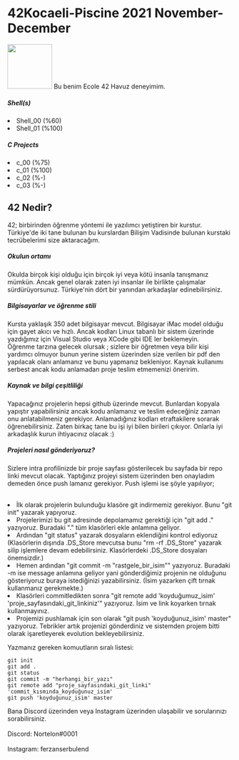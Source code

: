 # 42Kocaeli-Piscine 2021 November-December

<img src="https://pbs.twimg.com/profile_images/1388874010549751809/1nFWTjW5_400x400.jpg" width="100" height="100" />
Bu benim Ecole 42 Havuz deneyimim.

<h5>Shell(s)</h5>
<li>Shell_00 (%60)</li>
<li>Shell_01 (%100)</li>

<h5>C Projects </h5>

<li>c_00 (%75)</li>
<li>c_01 (%100)</li>
<li>c_02 (%-)</li>
<li>c_03 (%-)</li>

<h2> 42 Nedir? </h2>
<p> 42; birbirinden öğrenme yöntemi ile yazılımcı yetiştiren bir kurstur. Türkiye'de iki tane bulunan bu kurslardan Bilişim Vadisinde bulunan kurstaki tecrübelerimi size aktaracağım. </p>

<h5>Okulun ortamı</h5>
<p> Okulda birçok kişi olduğu için birçok iyi veya kötü insanla tanışmanız mümkün. Ancak genel olarak zaten iyi insanlar ile birlikte çalışmalar sürdürüyorsunuz. Türkiye'nin dört bir yanından arkadaşlar edinebilirsiniz.   </p>

<h5>Bilgisayarlar ve öğrenme stili</h5>
<p> Kursta yaklaşık 350 adet bilgisayar mevcut. Bilgisayar iMac model olduğu için gayet akıcı ve hızlı. Ancak kodları Linux tabanlı bir sistem üzerinde yazdığımız için Visual Studio veya XCode gibi IDE ler beklemeyin. <br> Öğrenme tarzına gelecek olursak ; sizlere bir öğretmen veya bilir kişi yardımcı olmuyor bunun yerine sistem üzerinden size verilen bir pdf den yapılacak olanı anlamanız ve bunu yapmanız bekleniyor. Kaynak kullanımı serbest ancak kodu anlamadan proje teslim etmemenizi öneririm. </p>

<h5>Kaynak ve bilgi çeşitliliği</h5>
<p> Yapacağınız projelerin hepsi github üzerinde mevcut. Bunlardan kopyala yapıştır yapabilirsiniz ancak kodu anlamanız ve teslim edeceğiniz zaman onu anlatabilmeniz gerekiyor. Anlamadığınız kodları etraftakilere sorarak öğrenebilirsiniz. Zaten birkaç tane bu işi iyi bilen birileri çıkıyor. Onlarla iyi arkadaşlık kurun ihtiyacınız olacak :) </p>

<h5>Projeleri nasıl gönderiyoruz?</h5>
<p> Sizlere intra profilinizde bir proje sayfası gösterilecek bu sayfada bir repo linki mevcut olacak. Yaptığınız projeyi sistem üzerinden ben onayladım demeden önce push lamanız gerekiyor. Push işlemi ise şöyle yapılıyor; <br> <br> 

  <li> İlk olarak projelerin bulunduğu klasöre git indirmemiz gerekiyor. Bunu "git init"  yazarak yapıyoruz.</li> 
    <li>Projelerimizi bu git adresinde depolamamız gerektiği için "git add ." yazıyoruz. Buradaki "." tüm klasörleri ekle anlamına geliyor. </li>
  <li>Ardından "git status" yazarak dosyaların eklendiğini kontrol ediyoruz (Klasörlerin dışında .DS_Store mevcutsa bunu "rm -rf .DS_Store" yazarak silip işlemlere devam edebilirsiniz. Klasörlerdeki .DS_Store dosyaları önemsizdir.)</li>
    <li>Hemen ardından "git commit -m "rastgele_bir_isim"" yazıyoruz. Buradaki -m ise message anlamına geliyor yani gönderdiğimiz projenin ne olduğunu gösteriyoruz buraya istediğinizi yazabilirsiniz. (İsim yazarken çift tırnak kullanmanız gerekmekte.)</li> 
    <li>Klasörleri commitledikten sonra "git remote add 'koyduğumuz_isim' 'proje_sayfasındaki_git_linkiniz'" yazıyoruz. İsim ve link koyarken tırnak kullanmayınız.  </li> 
    <li> Projemizi pushlamak için son olarak "git push 'koyduğunuz_isim' master" yazıyoruz. Tebrikler artık projenizi gönderdiniz ve sistemden projem bitti olarak işaretleyerek evolution bekleyebilirsiniz. </li> 
  
</p>

Yazmanız gereken komuutların sıralı listesi:
```
git init
git add .
git status
git commit -m "herhangi_bir_yazı"
git remote add "proje_sayfasındaki_git_linki" 'commit_kısmında_koyduğunuz_isim'
git push 'koyduğunuz_isim' master
```

<p> Bana Discord üzerinden veya Instagram üzerinden ulaşabilir ve sorularınızı sorabilirsiniz. <br> <br> Discord: Nortelon#0001 <br> <br> Instagram: ferzanserbulend</p>

